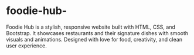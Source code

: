 # foodie-hub-
Foodie Hub is a stylish, responsive website built with HTML, CSS, and Bootstrap. It showcases restaurants and their signature dishes with smooth visuals and animations. Designed with love for food, creativity, and clean user experience.
